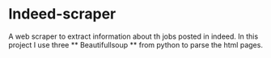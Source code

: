 # Indeed-scraper
A web scraper to extract information about th jobs posted in indeed.
In this project I use three ** Beautifullsoup ** from python to parse the html pages.
